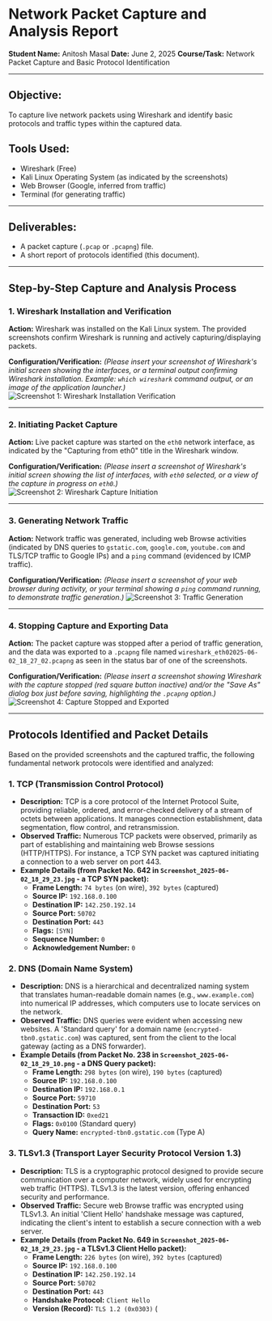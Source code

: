 # Network Packet Capture and Analysis Report

**Student Name:** Anitosh Masal
**Date:** June 2, 2025
**Course/Task:** Network Packet Capture and Basic Protocol Identification

---

## Objective:

To capture live network packets using Wireshark and identify basic protocols and traffic types within the captured data.

## Tools Used:

* Wireshark (Free)
* Kali Linux Operating System (as indicated by the screenshots)
* Web Browser (Google, inferred from traffic)
* Terminal (for generating traffic)

---

## Deliverables:

* A packet capture (`.pcap` or `.pcapng`) file.
* A short report of protocols identified (this document).

---

## Step-by-Step Capture and Analysis Process

### 1. Wireshark Installation and Verification

**Action:** Wireshark was installed on the Kali Linux system. The provided screenshots confirm Wireshark is running and actively capturing/displaying packets.

**Configuration/Verification:**
*(Please insert your screenshot of Wireshark's initial screen showing the interfaces, or a terminal output confirming Wireshark installation. Example: `which wireshark` command output, or an image of the application launcher.)*
![Screenshot 1: Wireshark Installation Verification](placeholder_screenshot_1_wireshark_install_check.png)

---

### 2. Initiating Packet Capture

**Action:** Live packet capture was started on the `eth0` network interface, as indicated by the "Capturing from eth0" title in the Wireshark window.

**Configuration/Verification:**
*(Please insert a screenshot of Wireshark's initial screen showing the list of interfaces, with `eth0` selected, or a view of the capture in progress on `eth0`.)*
![Screenshot 2: Wireshark Capture Initiation](placeholder_screenshot_2_capture_start.png)

---

### 3. Generating Network Traffic

**Action:** Network traffic was generated, including web Browse activities (indicated by DNS queries to `gstatic.com`, `google.com`, `youtube.com` and TLS/TCP traffic to Google IPs) and a `ping` command (evidenced by ICMP traffic).

**Configuration/Verification:**
*(Please insert a screenshot of your web browser during activity, or your terminal showing a `ping` command running, to demonstrate traffic generation.)*
![Screenshot 3: Traffic Generation](placeholder_screenshot_3_traffic_generation.png)

---

### 4. Stopping Capture and Exporting Data

**Action:** The packet capture was stopped after a period of traffic generation, and the data was exported to a `.pcapng` file named `wireshark_eth02025-06-02_18_27_02.pcapng` as seen in the status bar of one of the screenshots.

**Configuration/Verification:**
*(Please insert a screenshot showing Wireshark with the capture stopped (red square button inactive) and/or the "Save As" dialog box just before saving, highlighting the `.pcapng` option.)*
![Screenshot 4: Capture Stopped and Exported](placeholder_screenshot_4_capture_stop_export.png)

---

## Protocols Identified and Packet Details

Based on the provided screenshots and the captured traffic, the following fundamental network protocols were identified and analyzed:

### 1. TCP (Transmission Control Protocol)

* **Description:** TCP is a core protocol of the Internet Protocol Suite, providing reliable, ordered, and error-checked delivery of a stream of octets between applications. It manages connection establishment, data segmentation, flow control, and retransmission.
* **Observed Traffic:** Numerous TCP packets were observed, primarily as part of establishing and maintaining web Browse sessions (HTTP/HTTPS). For instance, a TCP SYN packet was captured initiating a connection to a web server on port 443.
* **Example Details (from Packet No. 642 in `Screenshot_2025-06-02_18_29_23.jpg` - a TCP SYN packet):**
    * **Frame Length:** `74 bytes` (on wire), `392 bytes` (captured)
    * **Source IP:** `192.168.0.100`
    * **Destination IP:** `142.250.192.14`
    * **Source Port:** `50702`
    * **Destination Port:** `443`
    * **Flags:** `[SYN]`
    * **Sequence Number:** `0`
    * **Acknowledgement Number:** `0`

### 2. DNS (Domain Name System)

* **Description:** DNS is a hierarchical and decentralized naming system that translates human-readable domain names (e.g., `www.example.com`) into numerical IP addresses, which computers use to locate services on the network.
* **Observed Traffic:** DNS queries were evident when accessing new websites. A 'Standard query' for a domain name (`encrypted-tbn0.gstatic.com`) was captured, sent from the client to the local gateway (acting as a DNS forwarder).
* **Example Details (from Packet No. 238 in `Screenshot_2025-06-02_18_29_10.png` - a DNS Query packet):**
    * **Frame Length:** `298 bytes` (on wire), `190 bytes` (captured)
    * **Source IP:** `192.168.0.100`
    * **Destination IP:** `192.168.0.1`
    * **Source Port:** `59710`
    * **Destination Port:** `53`
    * **Transaction ID:** `0xed21`
    * **Flags:** `0x0100` (Standard query)
    * **Query Name:** `encrypted-tbn0.gstatic.com` (Type A)

### 3. TLSv1.3 (Transport Layer Security Protocol Version 1.3)

* **Description:** TLS is a cryptographic protocol designed to provide secure communication over a computer network, widely used for encrypting web traffic (HTTPS). TLSv1.3 is the latest version, offering enhanced security and performance.
* **Observed Traffic:** Secure web Browse traffic was encrypted using TLSv1.3. An initial 'Client Hello' handshake message was captured, indicating the client's intent to establish a secure connection with a web server.
* **Example Details (from Packet No. 649 in `Screenshot_2025-06-02_18_29_23.jpg` - a TLSv1.3 Client Hello packet):**
    * **Frame Length:** `226 bytes` (on wire), `392 bytes` (captured)
    * **Source IP:** `192.168.0.100`
    * **Destination IP:** `142.250.192.14`
    * **Source Port:** `50702`
    * **Destination Port:** `443`
    * **Handshake Protocol:** `Client Hello`
    * **Version (Record):** `TLS 1.2 (0x0303)` (
